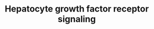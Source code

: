 ---
annotations:
- id: PW:0000578
  parent: signaling pathway
  type: Pathway Ontology
  value: scatter factor/hepatocyte growth factor signaling pathway
- id: CL:0000182
  parent: native cell
  type: Cell Type Ontology
  value: hepatocyte
- id: PW:0000105
  parent: signaling pathway
  type: Pathway Ontology
  value: Rho/Rac/Cdc42 mediated signaling pathway
authors:
- MaintBot
- Lindarieswijk
- Eweitz
- DeSl
description: 'Signaling pathway of the Hepatocyte Growth Factor Receptor (Homo sapiens)
  also know as C-Met. The C-Met activation results in the stimulation of a variety
  of intracellular signalling pathways, which regulate several processes such as:
  motility, migration, proliferation and invasion.'
last-edited: 2021-06-02
organisms:
- Pan troglodytes
redirect_from:
- /index.php/Pathway:WP927
- /instance/WP927
revision: null
schema-jsonld:
- '@context': https://schema.org/
  '@id': https://wikipathways.github.io/pathways/WP927.html
  '@type': Dataset
  creator:
    '@type': Organization
    name: WikiPathways
  description: 'Signaling pathway of the Hepatocyte Growth Factor Receptor (Homo sapiens)
    also know as C-Met. The C-Met activation results in the stimulation of a variety
    of intracellular signalling pathways, which regulate several processes such as:
    motility, migration, proliferation and invasion.'
  keywords:
  - CRK
  - CRKL
  - DOCK1
  - ELK1
  - FOS
  - GAB1
  - GRB2
  - HGF
  - HRAS
  - ITGA1
  - ITGB1
  - JUN
  - MAP2K1
  - MAP2K2
  - MAP4K1
  - MAPK1
  - MAPK3
  - MAPK8
  - Met
  - PAK1
  - PIK3CA
  - PTEN
  - PTK2
  - PTK2B
  - PTPN11
  - PXN
  - RAF1
  - RAP1A
  - RAP1B
  - RAPGEF1
  - RASA1
  - SOS1
  - SRC
  - STAT3
  license: CC0
  name: Hepatocyte growth factor receptor signaling
seo: CreativeWork
title: Hepatocyte growth factor receptor signaling
wpid: WP927
---